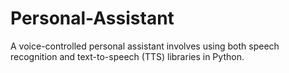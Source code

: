 # Personal-Assistant
A voice-controlled personal assistant involves using both speech recognition and text-to-speech (TTS) libraries in Python.
